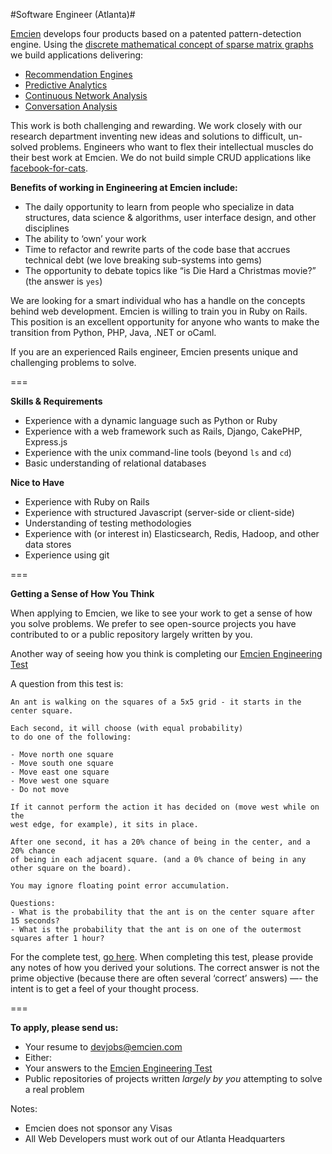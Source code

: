 #Software Engineer (Atlanta)#

[Emcien](http://emcien.com) develops four products based on a patented pattern-detection engine. Using the [discrete mathematical concept of sparse matrix graphs](http://emcien.com/technology/) we build applications delivering:
  
  * [Recommendation Engines](http://emcien.com/use-cases/recommendation-engine/) 
  * [Predictive Analytics](http://emcien.com/use-cases/predictive-analytics/)
  * [Continuous Network Analysis](http://emcien.com/use-cases/continuous-network-analysis/)
  * [Conversation Analysis](http://emcien.com/use-cases/conversation-analysis/)

This work is both challenging and rewarding. We work closely with our research department inventing new ideas and solutions to difficult, un-solved problems. Engineers who want to flex their intellectual muscles do their best work at Emcien. We do not build simple CRUD applications like [facebook-for-cats](http://catmoji.com).

**Benefits of working in Engineering at Emcien include:**

  * The daily opportunity to learn from people who specialize in data structures, data science & algorithms, user interface design, and other disciplines
  * The ability to ‘own’ your work
  * Time to refactor and rewrite parts of the code base that accrues technical debt (we love breaking sub-systems into gems)
  * The opportunity to debate topics like “is Die Hard a Christmas movie?” (the answer is `yes`)

We are looking for a smart individual who has a handle on the concepts behind web development. Emcien is willing to train you in Ruby on Rails. This position is an excellent opportunity for anyone who wants to make the transition from Python, PHP, Java, .NET or oCaml.

If you are an experienced Rails engineer, Emcien presents unique and challenging problems to solve.

===

**Skills & Requirements**
  * Experience with a dynamic language such as Python or Ruby
  * Experience with a web framework such as Rails, Django, CakePHP, Express.js
  * Experience with the unix command-line tools (beyond `ls` and `cd`)
  * Basic understanding of relational databases

**Nice to Have**
  * Experience with Ruby on Rails
  * Experience with structured Javascript (server-side or client-side)
  * Understanding of testing methodologies
  * Experience with (or interest in) Elasticsearch, Redis, Hadoop, and other data stores
  * Experience using git

===

**Getting a Sense of How You Think**

When applying to Emcien, we like to see your work to get a sense of how you solve problems. We prefer to see open-source projects you have contributed to or a public repository largely written by you.

Another way of seeing how you think is completing our [Emcien Engineering Test](https://github.com/emcien/jobs/blob/master/engineering-test.md)

A question from this test is:

```
An ant is walking on the squares of a 5x5 grid - it starts in the center square.

Each second, it will choose (with equal probability)
to do one of the following:

- Move north one square
- Move south one square
- Move east one square
- Move west one square
- Do not move

If it cannot perform the action it has decided on (move west while on the 
west edge, for example), it sits in place.

After one second, it has a 20% chance of being in the center, and a 20% chance
of being in each adjacent square. (and a 0% chance of being in any
other square on the board).

You may ignore floating point error accumulation.

Questions:
- What is the probability that the ant is on the center square after 15 seconds?
- What is the probability that the ant is on one of the outermost squares after 1 hour?
```

For the complete test, [go here](https://github.com/emcien/jobs/blob/master/engineering-test.md). When completing this test, please provide any notes of how you derived your solutions. The correct answer is not the prime objective (because there are often several ‘correct’ answers) —- the intent is to get a feel of your thought process.

===

**To apply, please send us:**
  * Your resume to devjobs@emcien.com
  * Either:
   * Your answers to the [Emcien Engineering Test](https://github.com/emcien/jobs/blob/master/engineering-test.md)
   * Public repositories of projects written _largely by you_ attempting to solve a real problem

Notes:
  * Emcien does not sponsor any Visas
  * All Web Developers must work out of our Atlanta Headquarters
